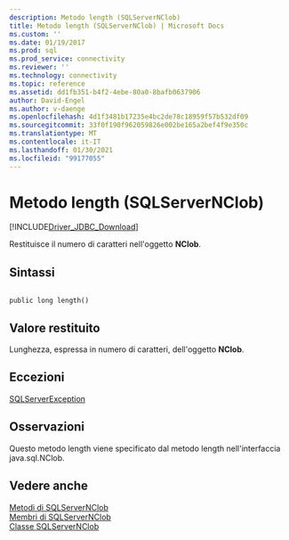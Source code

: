 ```yaml
---
description: Metodo length (SQLServerNClob)
title: Metodo length (SQLServerNClob) | Microsoft Docs
ms.custom: ''
ms.date: 01/19/2017
ms.prod: sql
ms.prod_service: connectivity
ms.reviewer: ''
ms.technology: connectivity
ms.topic: reference
ms.assetid: dd1fb351-b4f2-4ebe-80a0-8bafb0637906
author: David-Engel
ms.author: v-daenge
ms.openlocfilehash: 4d1f3481b17235e4bc2de78c18959f57b532df09
ms.sourcegitcommit: 33f0f190f962059826e002be165a2bef4f9e350c
ms.translationtype: MT
ms.contentlocale: it-IT
ms.lasthandoff: 01/30/2021
ms.locfileid: "99177055"
---
```

# <a name="length-method-sqlservernclob"></a>Metodo length (SQLServerNClob)
[!INCLUDE[Driver_JDBC_Download](../../../includes/driver_jdbc_download.md)]

  Restituisce il numero di caratteri nell'oggetto **NClob**.  
  
## <a name="syntax"></a>Sintassi  
  
```  
  
public long length()  
```  
  
## <a name="return-value"></a>Valore restituito  
 Lunghezza, espressa in numero di caratteri, dell'oggetto **NClob**.  
  
## <a name="exceptions"></a>Eccezioni  
 [SQLServerException](../../../connect/jdbc/reference/sqlserverexception-class.md)  
  
## <a name="remarks"></a>Osservazioni  
 Questo metodo length viene specificato dal metodo length nell'interfaccia java.sql.NClob.  
  
## <a name="see-also"></a>Vedere anche  
 [Metodi di SQLServerNClob](../../../connect/jdbc/reference/sqlservernclob-methods.md)   
 [Membri di SQLServerNClob](../../../connect/jdbc/reference/sqlservernclob-members.md)   
 [Classe SQLServerNClob](../../../connect/jdbc/reference/sqlservernclob-class.md)  
  
  
